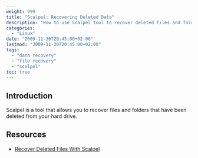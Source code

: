 ```yaml
---
weight: 999
title: "Scalpel: Recovering Deleted Data"
description: "How to use Scalpel tool to recover deleted files and folders from your hard drive."
categories: 
  - "Linux"
date: "2009-11-30T20:45:00+02:00"
lastmod: "2009-11-30T20:45:00+02:00"
tags: 
  - "data recovery"
  - "file recovery"
  - "scalpel"
toc: true
---
```


## Introduction

Scalpel is a tool that allows you to recover files and folders that have been deleted from your hard drive.

## Resources
- [Recover Deleted Files With Scalpel](/pdf/recover_deleted_files_with_scalpel.pdf)
